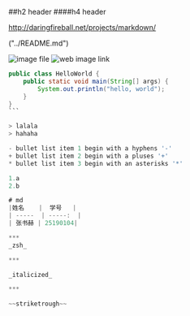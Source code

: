 ##h2 header
####h4 header

http://daringfireball.net/projects/markdown/

("../README.md")

![image file]("../picture0.jpg")
![web image link](https://s3.ananas.chaoxing.com/doc/80/4a/ce/58cc13322d5c17860e288d8bb70572f9/thumb/1.png)
​
```java
public class HelloWorld {
	public static void main(String[] args) {
		System.out.println("hello, world");
	}
}
​```

> lalala
> hahaha

- bullet list item 1 begin with a hyphens '-'
+ bullet list item 2 begin with a pluses '+'
* bullet list item 3 begin with an asterisks '*'

1.a
2.b

# md
|姓名    |  学号   |
| -----  | -----:  |
| 张书赫 | 25190104|

***
_zsh_

***

_italicized_

***

~~striketrough~~


